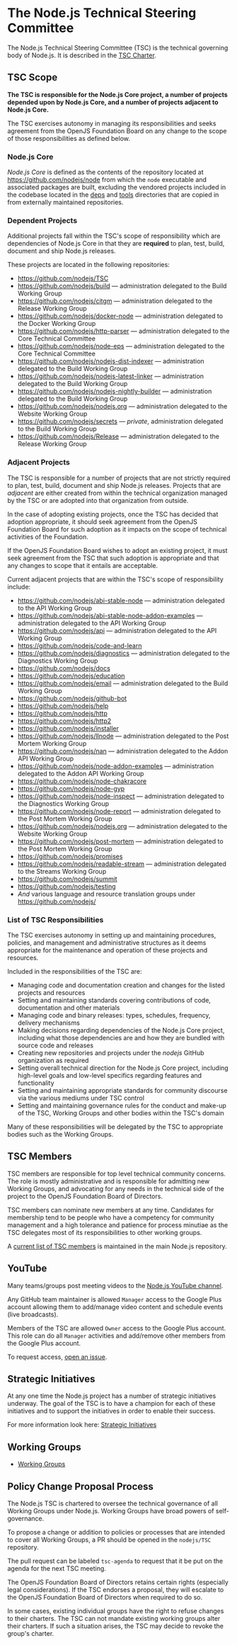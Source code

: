 # The Node.js Technical Steering Committee

The Node.js Technical Steering Committee (TSC) is the technical
governing body of Node.js. It is described in the [TSC Charter][].

## TSC Scope

**The TSC is responsible for the Node.js Core project, a number of projects
depended upon by Node.js Core, and a number of projects adjacent to Node.js
Core.**

The TSC exercises autonomy in managing its responsibilities and seeks agreement
from the OpenJS Foundation Board on any change to the scope of those
responsibilities as defined below.

### Node.js Core

*Node.js Core* is defined as the contents of the repository located at
<https://github.com/nodejs/node> from which the `node` executable and associated
packages are built, excluding the vendored projects included in the codebase
located in the [deps][] and [tools][] directories that are copied in from
externally maintained repositories.

### Dependent Projects

Additional projects fall within the TSC's scope of responsibility which are
dependencies of Node.js Core in that they are **required** to plan, test, build,
document and ship Node.js releases.

These projects are located in the following repositories:

* <https://github.com/nodejs/TSC>
* <https://github.com/nodejs/build> — administration delegated to the Build Working Group
* <https://github.com/nodejs/citgm> — administration delegated to the Release Working Group
* <https://github.com/nodejs/docker-node> — administration delegated to the Docker Working Group
* <https://github.com/nodejs/http-parser> — administration delegated to the Core Technical Committee
* <https://github.com/nodejs/node-eps> — administration delegated to the Core Technical Committee
* <https://github.com/nodejs/nodejs-dist-indexer> — administration delegated to the Build Working Group
* <https://github.com/nodejs/nodejs-latest-linker> — administration delegated to the Build Working Group
* <https://github.com/nodejs/nodejs-nightly-builder> — administration delegated to the Build Working Group
* <https://github.com/nodejs/nodejs.org> — administration delegated to the Website Working Group
* <https://github.com/nodejs/secrets> — _private_, administration delegated to the Build Working Group
* <https://github.com/nodejs/Release> — administration delegated to the Release Working Group

### Adjacent Projects

The TSC is responsible for a number of projects that are not strictly required
to plan, test, build, document and ship Node.js releases. Projects that are
_adjacent_ are either created from within the technical organization managed by
the TSC or are adopted into that organization from outside.

In the case of adopting existing projects, once the TSC has decided that
adoption appropriate, it should seek agreement from the OpenJS Foundation Board
for such adoption as it impacts on the scope of technical activities of the
Foundation.

If the OpenJS Foundation Board wishes to adopt an existing project, it must
seek agreement from the TSC that such adoption is appropriate and that any
changes to scope that it entails are acceptable.

Current adjacent projects that are within the TSC's scope of responsibility
include:

* <https://github.com/nodejs/abi-stable-node> — administration delegated to the API Working Group
* <https://github.com/nodejs/abi-stable-node-addon-examples> — administration delegated to the API Working Group
* <https://github.com/nodejs/api> — administration delegated to the API Working Group
* <https://github.com/nodejs/code-and-learn>
* <https://github.com/nodejs/diagnostics> — administration delegated to the Diagnostics Working Group
* <https://github.com/nodejs/docs>
* <https://github.com/nodejs/education>
* <https://github.com/nodejs/email> — administration delegated to the Build Working Group
* <https://github.com/nodejs/github-bot>
* <https://github.com/nodejs/help>
* <https://github.com/nodejs/http>
* <https://github.com/nodejs/http2>
* <https://github.com/nodejs/installer>
* <https://github.com/nodejs/llnode> — administration delegated to the Post Mortem Working Group
* <https://github.com/nodejs/nan> — administration delegated to the Addon API Working Group
* <https://github.com/nodejs/node-addon-examples> — administration delegated to the Addon API Working Group
* <https://github.com/nodejs/node-chakracore>
* <https://github.com/nodejs/node-gyp>
* <https://github.com/nodejs/node-inspect> — administration delegated to the Diagnostics Working Group
* <https://github.com/nodejs/node-report> — administration delegated to the Post Mortem Working Group
* <https://github.com/nodejs/nodejs.org> — administration delegated to the Website Working Group
* <https://github.com/nodejs/post-mortem> — administration delegated to the Post Mortem Working Group
* <https://github.com/nodejs/promises>
* <https://github.com/nodejs/readable-stream> — administration delegated to the Streams Working Group
* <https://github.com/nodejs/summit>
* <https://github.com/nodejs/testing>
* _And_ various language and resource translation groups under <https://github.com/nodejs/>

### List of TSC Responsibilities

The TSC exercises autonomy in setting up and maintaining procedures, policies,
and management and administrative structures as it deems appropriate for the
maintenance and operation of these projects and resources.

Included in the responsibilities of the TSC are:

* Managing code and documentation creation and changes for the listed projects
  and resources
* Setting and maintaining standards covering contributions of code,
  documentation and other materials
* Managing code and binary releases: types, schedules, frequency, delivery
  mechanisms
* Making decisions regarding dependencies of the Node.js Core project,
  including what those dependencies are and how they are bundled with source
  code and releases
* Creating new repositories and projects under the _nodejs_ GitHub organization
  as required
* Setting overall technical direction for the Node.js Core project, including
  high-level goals and low-level specifics regarding features and functionality
* Setting and maintaining appropriate standards for community discourse via the
  various mediums under TSC control
* Setting and maintaining governance rules for the conduct and make-up of the
  TSC, Working Groups and other bodies within the TSC's domain

Many of these responsibilities will be delegated by the TSC to appropriate
bodies such as the Working Groups.

## TSC Members

TSC members are responsible for top level technical community concerns. The role
is mostly administrative and is responsible for admitting new Working Groups,
and advocating for any needs in the
technical side of the project to the OpenJS Foundation Board of Directors.

TSC members can nominate new members at any time. Candidates for membership tend
to be people who have a competency for community management and a high tolerance
and patience for process minutiae as the TSC delegates most of its
responsibilities to other working groups.

A [current list of TSC members](https://github.com/nodejs/node#tsc-technical-steering-committee)
is maintained in the main Node.js repository.

## YouTube

Many teams/groups post meeting videos to the
[Node.js YouTube channel][].

Any GitHub team maintainer is allowed `Manager` access to the Google Plus
account allowing them to add/manage video content and schedule events
(live broadcasts).

Members of the TSC are allowed `Owner` access to the Google Plus account. This
role can do all `Manager` activities and add/remove other members from the
Google Plus account.

To request access, [open an issue](https://github.com/nodejs/TSC/issues/new).

## Strategic Initiatives

At any one time the Node.js project has a number of strategic initiatives
underway.  The goal of the TSC is to have a champion for each of these
initiatives and to support the initiatives in order to enable their
success.

For more information look here:
[Strategic Initiatives](https://github.com/nodejs/TSC/blob/master/Strategic-Initiatives.md)

## Working Groups

* [Working Groups](WORKING_GROUPS.md)

## Policy Change Proposal Process

The Node.js TSC is chartered to oversee the technical governance of all Working Groups under Node.js. Working Groups have broad powers of
self-governance.

To propose a change or addition to policies or processes that are intended to
cover all Working Groups, a PR should
be opened in the `nodejs/TSC` repository.

The pull request can be labeled `tsc-agenda` to request that it be put on the
agenda for the next TSC meeting.

The OpenJS Foundation Board of Directors retains certain rights (especially
legal considerations). If the TSC endorses a proposal, they will escalate to the
OpenJS Foundation Board of Directors when required to do so.

In some cases, existing individual groups have the right to refuse changes to
their charters. The TSC can not mandate existing working groups alter their
charters. If such a situation arises, the TSC may decide to revoke the group's
charter.

[deps]: https://github.com/nodejs/node/tree/master/deps
[tools]: https://github.com/nodejs/node/tree/master/tools
[TSC Charter]: https://github.com/nodejs/TSC/blob/master/TSC-Charter.md
[Node.js YouTube channel]: https://www.youtube.com/c/nodejs+foundation/
